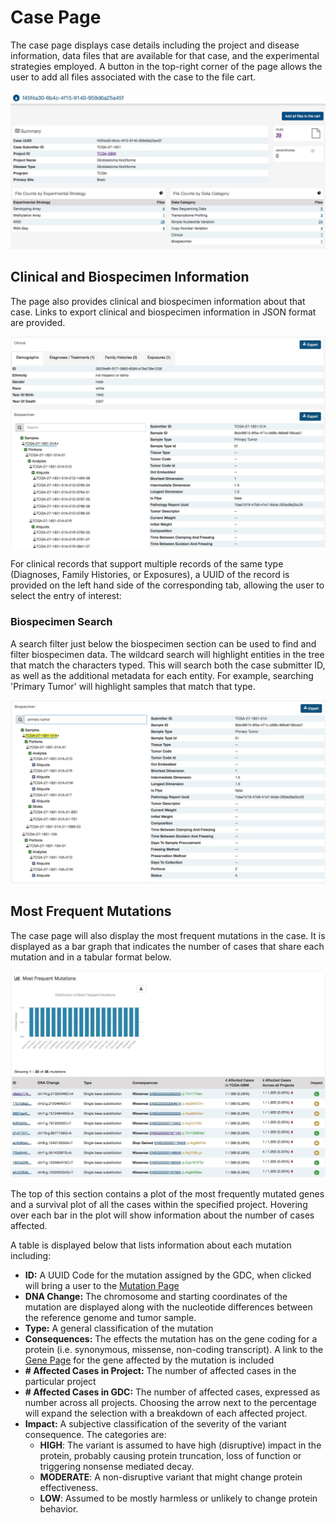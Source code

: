 # Case Page

The case page displays case details including the project and disease information, data files that are available for that case, and the experimental strategies employed. A button in the top-right corner of the page allows the user to add all files associated with the case to the file cart.

[![Case Page](images/gdc-case-entity-page.png)](images/gdc-case-entity-page.png "Click to see the full image.")

## Clinical and Biospecimen Information

The page also provides clinical and biospecimen information about that case. Links to export clinical and biospecimen information in JSON format are provided.

[![Case Page, Clinical and Biospecimen](images/gdc-case-clinical-biospecimen.png)](images/gdc-case-clinical-biospecimen.png "Click to see the full image.")

For clinical records that support multiple records of the same type (Diagnoses, Family Histories, or Exposures), a UUID of the record is provided on the left hand side of the corresponding tab, allowing the user to select the entry of interest:

### Biospecimen Search

A search filter just below the biospecimen section can be used to find and filter biospecimen data. The wildcard search will highlight entities in the tree that match the characters typed. This will search both the case submitter ID, as well as the additional metadata for each entity. For example, searching 'Primary Tumor' will highlight samples that match that type.

[![Biospecimen Search](images/gdc-case-biospecimen-search.png)](images/gdc-case-biospecimen-search.png "Click to see the full image.")

## Most Frequent Mutations

The case page will also display the most frequent mutations in the case.  It is displayed as a bar graph that indicates the number of cases that share each mutation and in a tabular format below.  

[![Most Frequent Mutations](images/gdc-case-most-frequent-mutations.png)](images/gdc-case-most-frequent-mutations.png "Click to see the full image.")

The top of this section contains a plot of the most frequently mutated genes and a survival plot of all the cases within the specified project.  Hovering over each bar in the plot will show information about the number of cases affected.

A table is displayed below that lists information about each mutation including:

* __ID:__ A UUID Code for the mutation assigned by the GDC, when clicked will bring a user to the [Mutation Page](MutationEntity.md)
* __DNA Change:__ The chromosome and starting coordinates of the mutation are displayed along with the nucleotide differences between the reference genome and tumor sample.  
* __Type:__ A general classification of the mutation
* __Consequences:__ The effects the mutation has on the gene coding for a protein (i.e. synonymous, missense, non-coding transcript).  A link to the [Gene Page](GeneEntity.md) for the gene affected by the mutation is included
* __# Affected Cases in Project:__ The number of affected cases in the particular project
* __# Affected Cases in GDC:__ The number of affected cases, expressed as number across all projects. Choosing the arrow next to the percentage will expand the selection with a breakdown of each affected project.
* __Impact:__ A subjective classification of the severity of the variant consequence. The categories are:
  - __HIGH__: The variant is assumed to have high (disruptive) impact in the protein, probably causing protein truncation, loss of function or triggering nonsense mediated decay.
  - __MODERATE__: A non-disruptive variant that might change protein effectiveness.
  - __LOW__: Assumed to be mostly harmless or unlikely to change protein behavior.
